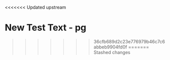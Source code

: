<<<<<<< Updated upstream
# New Test Text - pg
>>>>>>> 36cfb689d2c23e776979b46c7c6abbeb9904fd0f
=======
>>>>>>> Stashed changes
